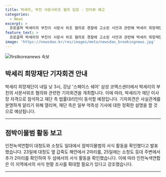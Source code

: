 ```yaml
---
title: 박세리, 부친 사문서위조 혐의 입장 - 인터뷰 예고
categories:
  - News
excerpt: >
  프로골퍼 박세리의 부친이 사문서 위조 혐의로 경찰에 고소된 사안과 관련해 박세리 희망재단이 기자회견을 열 예정입니다. 박세리는 이사장으로 참석하고, 재단 측 법률대리인이 동석할 예정이며, 사실관계를 분명히 하기 위해 회견을 갖는다고 밝혔습니다. 또한, 인천 녹색연합은 점박이물범이 서해 북단 대청도와 소청도에서 서식한다고 발표했으며, 지역을 확대해 조사할 필요가 있다고 주장했습니다.
feature_text: >
  프로골퍼 박세리의 부친이 사문서 위조 혐의로 경찰에 고소된 사안과 관련해 박세리 희망재단이 기자회견을 열 예정입니다. 박세리는 이사장으로 참석하고, 재단 측 법률대리인이 동석할 예정이며, 사실관계를 분명히 하기 위해 회견을 갖는다고 밝혔습니다. 또한, 인천 녹색연합은 점박이물범이 서해 북단 대청도와 소청도에서 서식한다고 발표했으며, 지역을 확대해 조사할 필요가 있다고 주장했습니다.
image: 'https://newsdao.kr/res/images/meta/newsdao_breakingnews.jpg'
---
```


<p><img src="https://newsdao.kr/res/images/meta/newsdao_breakingnews.jpg" alt="firstkoreanews 속보" /></p>

<h2 data-ke-size="size26">박세리 희망재단 기자회견 안내</h2>

<p data-ke-size="size16">박세리 희망재단이 내일 낮 3시, 강남 '스페이스 쉐어' 삼성 코엑스센터에서 박세리의 부친의 사문서위조 혐의와 관련한 기자회견을 개최합니다. 이에 따라, 박세리가 재단 이사장 자격으로 참석하고 재단 측 법률대리인이 동석할 예정입니다. 기자회견은 사실관계를 분명하게 알리기 위해 열리며, 재단 측은 일부 억측성 기사에 대한 정확한 설명을 할 것으로 예상됩니다.</p>

<hr>

<h2 data-ke-size="size26">점박이물범 활동 보고</h2>

<p data-ke-size="size16">인천녹색연합이 대청도와 소청도 일대에서 점박이물범의 서식 활동을 확인했다고 발표했습니다. 23일에 대청도 옆 갑죽도 해안에서 2마리를, 25일에는 소청도 등대 주변에서 추가 2마리를 확인하여 두 섬에서의 서식 활동을 확인했습니다. 이에 따라 인천녹색연합은 이 지역에서의 서식 현황 조사를 확대할 필요가 있다고 강조했습니다.</p>

<hr>

